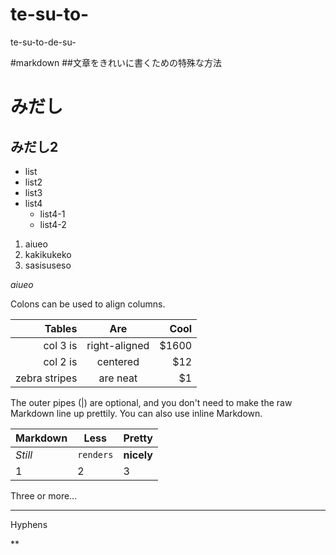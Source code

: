 te-su-to-
=========

te-su-to-de-su-

#markdown
##文章をきれいに書くための特殊な方法

# みだし
## みだし2
- list
- list2
- list3
- list4
  - list4-1
  - list4-2

1. aiueo
4. kakikukeko
3. sasisuseso

*aiueo*


Colons can be used to align columns.

| Tables        | Are           | Cool  |
| ------------: |:-------------:| -----:|
| col 3 is      | right-aligned | $1600 |
| col 2 is      | centered      |   $12 |
| zebra stripes | are neat      |    $1 |

The outer pipes (|) are optional, and you don't need to make the raw Markdown line up prettily. You can also use inline Markdown.

Markdown | Less | Pretty
--- | --- | ---
*Still* | `renders` | **nicely**
1 | 2 | 3


Three or more...

---

Hyphens

**
